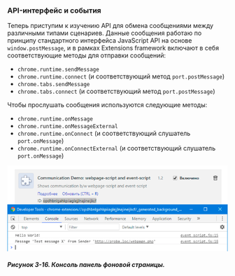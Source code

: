 ### API-интерфейс и события

Теперь приступим к изучению API для обмена сообщениями между различными типами сценариев. Данные сообщения работаю по принципу стандартного интерфейса JavaScript API на основе `window.postMessage`, и в рамках Extensions framework включают в себя соответствующие методы для отправки сообщений:

* `chrome.runtime.sendMessage`
* `chrome.runtime.connect` \(и соответствующий метод `port.postMessage`\)
* `chrome.tabs.sendMessage`
* `chrome.tabs.connect` \(и соответствующий метод `port.postMessage`\)

Чтобы прослушать сообщения используются следующие методы:

* `chrome.runtime.onMessage`
* `chrome.runtime.onMessageExternal`
* `chrome.runtime.onConnect` \(и соответствующий слушатель `port.onMessage`\)
* `chrome.runtime.onConnectExternal` \(и соответствующий слушатель `port.onMessage`\)

![Рисунок 3-16. Консоль панель фоновой страницы](/assets/figure-3-16.png)

##### Рисунок 3-16. _Консоль панель фоновой страницы._





